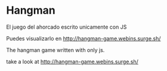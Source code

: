 # Hangman

El juego del ahorcado escrito unicamente con JS

Puedes visualizarlo en http://hangman-game.webins.surge.sh/

The hangman game written with only js.

take a look at http://hangman-game.webins.surge.sh/
